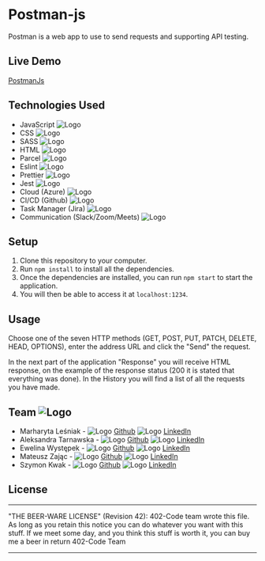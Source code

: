 # Postman-js

Postman is a web app to use to send requests and supporting API testing.

## Live Demo

[PostmanJs](https://postmanjs.azurewebsites.net/)

## Technologies Used

- JavaScript ![Logo](https://postmanblob402.blob.core.windows.net/icons/javascript-icon.png)
- CSS ![Logo](https://postmanblob402.blob.core.windows.net/icons/css-icon.png)
- SASS ![Logo](https://postmanblob402.blob.core.windows.net/icons/sass-icon.png)
- HTML ![Logo](https://postmanblob402.blob.core.windows.net/icons/html-icon.png)
- Parcel ![Logo](https://postmanblob402.blob.core.windows.net/icons/parcel.png)
- Eslint ![Logo](https://postmanblob402.blob.core.windows.net/icons/eslint-icon.png)
- Prettier ![Logo](https://postmanblob402.blob.core.windows.net/icons/prettier-icon.png)
- Jest ![Logo](https://postmanblob402.blob.core.windows.net/icons/jest-icon.png)
- Cloud (Azure) ![Logo](https://postmanblob402.blob.core.windows.net/icons/azure-icon.png)
- CI/CD (Github) ![Logo](https://postmanblob402.blob.core.windows.net/icons/cicd-icon.png)
- Task Manager (Jira) ![Logo](https://postmanblob402.blob.core.windows.net/icons/jira-icon.png)
- Communication (Slack/Zoom/Meets) ![Logo](https://postmanblob402.blob.core.windows.net/icons/slack-icon.png)

## Setup

1. Clone this repository to your computer.
2. Run `npm install` to install all the dependencies.
3. Once the dependencies are installed, you can run `npm start` to start the application.
4. You will then be able to access it at `localhost:1234`.

## Usage

Choose one of the seven HTTP methods (GET, POST, PUT, PATCH, DELETE, HEAD, OPTIONS), enter the address URL and click
the "Send" the request.

In the next part of the application "Response" you will receive HTML response, on the example of the
response status (200 it is stated that everything was done). In the History you will find a list of all the requests you
have made.

## Team ![Logo](https://postmanblob402.blob.core.windows.net/icons/402-code-logo-small.png)

- Marharyta Leśniak - ![Logo](https://postmanblob402.blob.core.windows.net/icons/gh-icon.png) [Github](https://github.com/Margo1212) ![Logo](https://postmanblob402.blob.core.windows.net/icons/li-icon.png) [LinkedIn](https://www.linkedin.com/in/marharyta-le%C5%9Bniak-6a9070216/)
- Aleksandra Tarnawska - ![Logo](https://postmanblob402.blob.core.windows.net/icons/gh-icon.png) [Github](https://github.com/Aleksandra-Tarnawska) ![Logo](https://postmanblob402.blob.core.windows.net/icons/li-icon.png) [LinkedIn](https://www.linkedin.com/in/aleksandra-tarnawska/)
- Ewelina Występek - ![Logo](https://postmanblob402.blob.core.windows.net/icons/gh-icon.png) [Github](https://github.com/evelkaw) ![Logo](https://postmanblob402.blob.core.windows.net/icons/li-icon.png) [LinkedIn](https://www.linkedin.com/in/ewelina-wystepek/)
- Mateusz Zając - ![Logo](https://postmanblob402.blob.core.windows.net/icons/gh-icon.png) [Github](https://github.com/matizaj) ![Logo](https://postmanblob402.blob.core.windows.net/icons/li-icon.png) [LinkedIn](https://www.linkedin.com/in/mateusz-zaj%C4%85c-0211a781/)
- Szymon Kwak - ![Logo](https://postmanblob402.blob.core.windows.net/icons/gh-icon.png) [Github](https://github.com/szymonkwak) ![Logo](https://postmanblob402.blob.core.windows.net/icons/li-icon.png) [LinkedIn](https://www.linkedin.com/in/szymon-kwak-05ba13228/)

## License

---

"THE BEER-WARE LICENSE" (Revision 42):
402-Code team wrote this file. As long as you retain this notice you
can do whatever you want with this stuff. If we meet some day, and you think
this stuff is worth it, you can buy me a beer in return 402-Code Team

---

